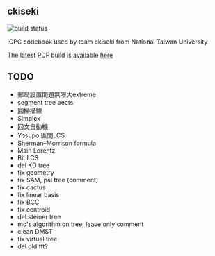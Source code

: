 ckiseki
----

![build status](https://github.com/OmeletWithoutEgg/ckiseki/workflows/build%20codebook.pdf/badge.svg)

ICPC codebook used by team ckiseki from National Taiwan University

The latest PDF build is available [here](https://github.com/OmeletWithoutEgg/ckiseki/raw/master/pdf/codebook.pdf)

## TODO

* 郵局設置問題無限大extreme
* segment tree beats
* 圓掃描線
* Simplex
* 回文自動機
* Yosupo 區間LCS
* Sherman–Morrison formula
* Main Lorentz
* Bit LCS
* del KD tree
* fix geometry
* fix SAM, pal tree (comment)
* fix cactus
* fix linear basis
* fix BCC
* fix centroid
* del steiner tree
* mo's algorithm on tree, leave only comment
* clean DMST
* fix virtual tree
* del old fft?
